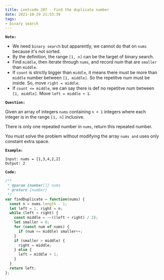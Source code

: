 ```yaml
---
title: Leetcode 287 - Find the duplicate number
date: 2021-10-29 21:53:39
tags:
- binary search
---
```

**`Note:`**
- We need `binary search` but apparently, we cannot do that on `nums` because it's not sorted.
- By the definition, the range `[1, n]` can be the target of binary search.
- Find `middle`, then iterate through `nums`, and record num that are `smaller` than `middle`.
- If `count` is strictly bigger than `middle`, it means there must be more than `middle` number between `[1, middle]`. So the repetitve num must be inside. So, move `right = middle`.
- If `count <= middle`, we can say there is def no repetitve num between `[1, middle]`. Move `left = middle + 1`.

**`Question:`**

Given an array of integers `nums` containing `n + 1` integers where each integer is in the range `[1, n]` inclusive.

There is only one repeated number in `nums`, return this repeated number.

You must solve the problem without modifying the array `nums and` uses only constant extra space.

**`Example:`**
```
Input: nums = [1,3,4,2,2]
Output: 2
```

**`Code:`**
```javascript
/**
 * @param {number[]} nums
 * @return {number}
 */
var findDuplicate = function(nums) {
  const n = nums.length - 1;
  let left = 1, right = n;
  while (left < right) {
    const middle = ~~((left + right) / 2);
    let smaller = 0;
    for (const num of nums) {
      if (num <= middle) smaller++;
    }
    if (smaller > middle) {
      right = middle;
    } else {
      left = middle + 1;
    }
  }
  return left;
};
```